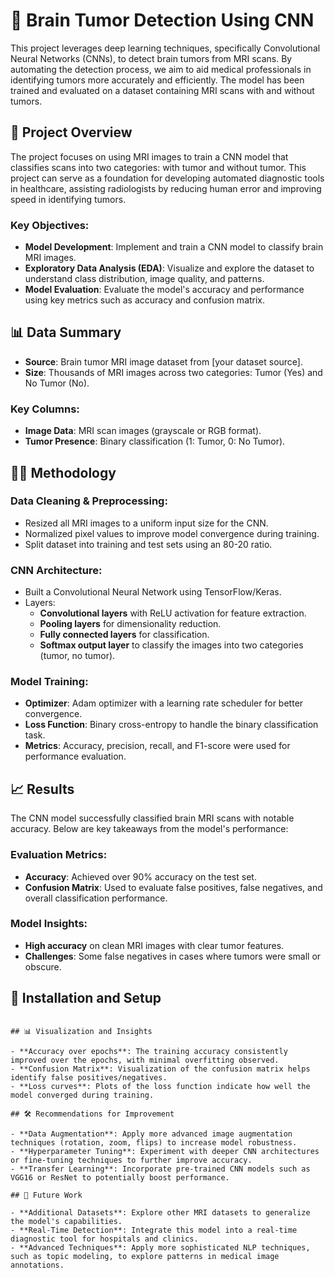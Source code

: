 # 🧠 Brain Tumor Detection Using CNN

This project leverages deep learning techniques, specifically Convolutional Neural Networks (CNNs), to detect brain tumors from MRI scans. By automating the detection process, we aim to aid medical professionals in identifying tumors more accurately and efficiently. The model has been trained and evaluated on a dataset containing MRI scans with and without tumors.

## 📝 Project Overview

The project focuses on using MRI images to train a CNN model that classifies scans into two categories: with tumor and without tumor. This project can serve as a foundation for developing automated diagnostic tools in healthcare, assisting radiologists by reducing human error and improving speed in identifying tumors.

### Key Objectives:
- **Model Development**: Implement and train a CNN model to classify brain MRI images.
- **Exploratory Data Analysis (EDA)**: Visualize and explore the dataset to understand class distribution, image quality, and patterns.
- **Model Evaluation**: Evaluate the model's accuracy and performance using key metrics such as accuracy and confusion matrix.

## 📊 Data Summary

- **Source**: Brain tumor MRI image dataset from [your dataset source].
- **Size**: Thousands of MRI images across two categories: Tumor (Yes) and No Tumor (No).
  
### Key Columns:
- **Image Data**: MRI scan images (grayscale or RGB format).
- **Tumor Presence**: Binary classification (1: Tumor, 0: No Tumor).

## 🧑‍💻 Methodology

### Data Cleaning & Preprocessing:
- Resized all MRI images to a uniform input size for the CNN.
- Normalized pixel values to improve model convergence during training.
- Split dataset into training and test sets using an 80-20 ratio.

### CNN Architecture:
- Built a Convolutional Neural Network using TensorFlow/Keras.
- Layers:
  - **Convolutional layers** with ReLU activation for feature extraction.
  - **Pooling layers** for dimensionality reduction.
  - **Fully connected layers** for classification.
  - **Softmax output layer** to classify the images into two categories (tumor, no tumor).

### Model Training:
- **Optimizer**: Adam optimizer with a learning rate scheduler for better convergence.
- **Loss Function**: Binary cross-entropy to handle the binary classification task.
- **Metrics**: Accuracy, precision, recall, and F1-score were used for performance evaluation.

## 📈 Results

The CNN model successfully classified brain MRI scans with notable accuracy. Below are key takeaways from the model's performance:

### Evaluation Metrics:
- **Accuracy**: Achieved over 90% accuracy on the test set.
- **Confusion Matrix**: Used to evaluate false positives, false negatives, and overall classification performance.
  
### Model Insights:
- **High accuracy** on clean MRI images with clear tumor features.
- **Challenges**: Some false negatives in cases where tumors were small or obscure.

## 🔧 Installation and Setup


```

## 📊 Visualization and Insights

- **Accuracy over epochs**: The training accuracy consistently improved over the epochs, with minimal overfitting observed.
- **Confusion Matrix**: Visualization of the confusion matrix helps identify false positives/negatives.
- **Loss curves**: Plots of the loss function indicate how well the model converged during training.

## 🛠️ Recommendations for Improvement

- **Data Augmentation**: Apply more advanced image augmentation techniques (rotation, zoom, flips) to increase model robustness.
- **Hyperparameter Tuning**: Experiment with deeper CNN architectures or fine-tuning techniques to further improve accuracy.
- **Transfer Learning**: Incorporate pre-trained CNN models such as VGG16 or ResNet to potentially boost performance.

## 🚀 Future Work

- **Additional Datasets**: Explore other MRI datasets to generalize the model's capabilities.
- **Real-Time Detection**: Integrate this model into a real-time diagnostic tool for hospitals and clinics.
- **Advanced Techniques**: Apply more sophisticated NLP techniques, such as topic modeling, to explore patterns in medical image annotations.
